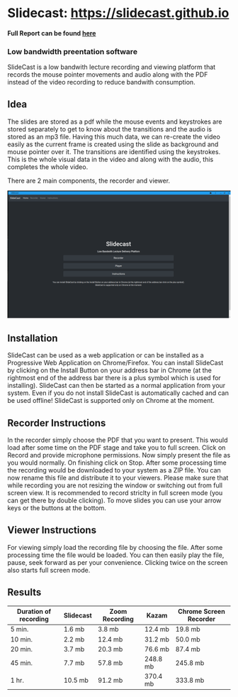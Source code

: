 # Slidecast: https://slidecast.github.io
#### Full Report can be found [here](report.pdf)
### Low bandwidth preentation software

SlideCast is a low bandwith lecture recording and viewing platform that records the mouse pointer movements and audio along with the PDF instead of the video recording to reduce bandwith consumption.

## Idea
The slides are stored as a pdf while the mouse events and keystrokes are stored separately to get to know about the transitions and the audio is stored as an mp3 file. Having this much data, we can re-create the video easily as the current frame is created using the slide as background and mouse pointer over it. The transitions are identified using the keystrokes. This is the whole visual data in the video and along with the audio, this completes the whole video.

There are 2 main components, the recorder and viewer.

![](screenshot.png)

## Installation
SlideCast can be used as a web application or can be installed as a Progressive Web Application on Chrome/Firefox. You can install SlideCast by clicking on the Install Button on your address bar in Chrome (at the rightmost end of the address bar there is a plus symbol which is used for installing). SlideCast can then be started as a normal application from your system. Even if you do not install SlideCast is automatically cached and can be used offline!
SlideCast is supported only on Chrome at the moment.

## Recorder Instructions
In the recorder simply choose the PDF that you want to present. This would load after some time on the PDF stage and take you to full screen. Click on Record and provide microphone permissions. Now simply present the file as you would normally. On finishing click on Stop. After some processing time the recording would be downloaded to your system as a ZIP file.
You can now rename this file and distribute it to your viewers. Please make sure that while recording you are not resizing the window or switching out from full screen view. It is recommended to record striclty in full screen mode (you can get there by double clicking). To move slides you can use your arrow keys or the buttons at the bottom.

## Viewer Instructions
For viewing simply load the recording file by choosing the file. After some processing time the file would be loaded. You can then easily play the file, pause, seek forward as per your convenience. Clicking twice on the screen also starts full screen mode.

## Results
Duration of recording | Slidecast | Zoom Recording | Kazam | Chrome Screen Recorder
--- | --- | --- | --- |--- 
 5 min. | 1.6 mb | 3.8 mb | 12.4 mb | 19.8 mb
10 min. | 2.2 mb | 12.4 mb | 31.2 mb | 50.0 mb
20 min. | 3.7 mb | 20.3 mb | 76.6 mb | 87.4 mb
45 min. | 7.7 mb | 57.8 mb | 248.8 mb | 245.8 mb
1 hr. | 10.5 mb | 91.2 mb | 370.4 mb | 333.8 mb

